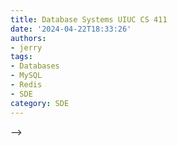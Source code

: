 ```yaml
---
title: Database Systems UIUC CS 411
date: '2024-04-22T18:33:26'
authors:
- jerry
tags:
- Databases
- MySQL
- Redis
- SDE
category: SDE
---
```

<!-- 
### SQL VS NoSQL:

<table>
	<tr >
        <td  colspan="3"></td>
	    <td  colspan="3"><b>SQL</b></td>
	    <td  colspan="3"><b>NoSQL</b></td>
	</tr>
	<tr >
	    <td  colspan="3">数据结构</td>
	    <td  colspan="3">结构化（Structured）</td>
        <td  colspan="3">非结构化</td>
	</tr>
    <tr >
	    <td  colspan="3">数据关联</td>
	    <td  colspan="3">关联的 (Relational)</td>
        <td  colspan="3">无关联的</td>
	</tr>
    <tr >
	    <td  colspan="3">查询方式</td>
	    <td  colspan="3">SQL查询</td>
        <td  colspan="3">非SQL</td>
	</tr>
    <tr >
	    <td  colspan="3">事务特性</td>
	    <td  colspan="3">ACID 原子性 一致性 隔离性 持续性</td>
        <td  colspan="3">BASE 基本可用 软状态 最终一致性</td>
	</tr>
	<tr >
        <td  rowspan="3" colspan="3">语法</td>
	    <td  rowspan="3" colspan="3">select * from t_isolation_level where id = 99;</td>
        <td>Redis</td>
	    <td colspan="2">get user:1</td>
    </tr>
    <tr>
        <td>MongoD</td>
        <td colspan="2">db.users.find({_id: 1})</td>
    </tr>
    <tr>
        <td>elasticsearch</td>
        <td colspan="2">GET http://localhost:9200/users/1</td>
	</tr>
    <tr >
	    <td  colspan="3">存储方式</td>
	    <td  colspan="3">磁盘</td>
        <td  colspan="3">内存</td>
	</tr>
    <tr >
	    <td  colspan="3">扩展性</td>
	    <td  colspan="3">垂直</td>
        <td  colspan="3">水平</td>
	</tr>
</table>


1. 键值类型（Redis）
2. 文档类型（MongoDB）
3. 列类型（HBase）
4. Graph类型（Neo4j）

>Redis诞生于2009年全称是Remote Dictionary Server 远程词典服务器，是一个基于内存的键值型NoSQL数据库。
特征：
键值（key-value）型，value支持多种不同数据结构，功能丰富
单线程，每个命令具备原子性（核心命令，读写多线程）
低延迟，速度快（基于内存，IO多路复用，良好的编码C）。
支持数据持久化（定期存到磁盘，内存断电会消失），安全
支持主从集群（从节点备份），分片集群
支持多语言客户端
作者：Antirez
Redis的官方网站地址：https://redis.io/


### ACID 和 BASE 数据库有什么区别？

ACID 和 BASE 是数据库事务模型，确定数据库组织和操作数据的方式。在数据库上下文中，**事务是数据库视为单个工作单元的任何操作**。事务必须完全完成，数据库才能保持一致。例如，当您将资金从一个银行账户转到另一个银行账户时，这笔钱必须离开您的账户，并且必须添加到第三方账户。如果这两个步骤没有完成，就不能称为事务完成。 

ACID 数据库优先考虑一致性而不是可用性，如果事务中的任何步骤出现错误，整个事务都会失败。相比之下，BASE 数据库优先考虑可用性而不是一致性。用户可以暂时访问不一致的数据，而不是让事务失败。数据一致性可以实现，但不能立即实现。
### 为什么 ACID 和 BASE 很重要？

现代数据库采用分布式数据存储，可在通过网络连接的多个节点上复制数据。它们允许用户在单个事务中执行多种数据操作，例如读取和写入。用户希望在事务结束时确保所有节点的数据一致。但是，在理论计算机科学中，布鲁尔定理（也称为 CAP 定理）指出，任何分布式数据存储只能提供以下三种保证中的两种：

- 一致性：每个读取操作都会收到最近更新的数据或错误。
- 可用性：每个数据库请求都会收到成功的响应，但不保证其中包含最新更新的数据。
- 分区容错性：尽管分布式节点间出现消息丢失或延迟，但系统仍能继续运行。

例如，如果客户在电子商务网站上将商品添加到购物车中，则所有其他客户都应当看到该产品的库存水平下降。如果客户将最后一件商品添加到购物车中，则所有其他用户都应看到该商品缺货。如果事务中的任何操作失败，数据库设计人员必须做出选择。数据库可以执行以下操作之一：

1. 取消事务并返回错误，降低可用性但确保一致性。客户无法将商品添加到购物车，或者其他客户无法加载所有产品的详细信息，直到添加到购物车成功。
2. 继续操作，提供可用性，但有不一致的风险。客户将商品添加到购物车，但其他客户看到的库存水平不正确，至少暂时不正确。

在某些使用案例中，一致性至关重要，ACID 数据库因此备受青睐。但是，在其他使用案例中，一致性并不重要。例如，当您在社交媒体上接受好友请求时，其他用户在您的社交媒体个人资料上看到的好友数量是否有误并不重要。但是，您不希望在对数据进行排序时失去对社交媒体动态的访问权限。在这种情况下，BASE 便至关重要。
### 关键原则：ACID 和 BASE

ACID 和 BASE 是不同数据库属性的首字母缩写，表示数据库在联机事务处理时的行为。 

#### ACID

ACID 代表原子性、一致性、隔离性和耐久性。

#### 原子性 Atomicity

原子性可确保单个数据库事务中的所有步骤都已全部完成或恢复到其初始状态。例如，在预订系统中，预订座位和更新客户详细信息这两项任务都必须在一次事务中完成。如果客户资料不完整，则无法预留座位。如果事务的任何部分失败，便不会对数据进行任何更改。

#### 一致性 Consistency

一致性可确保数据符合预定义的完整性限制和业务规则。即使多个用户同时执行相似操作，所有用户的数据也会保持一致。例如，一致性可确保在将资金从一个账户转账到另一个账户时，事务前后的总余额保持不变。如果账户 A 有 200 美元，账户 B 有 400 美元，则总余额为 600 美元。A 向 B 转账 100 美元后，A 还剩 100 美元，B 有 500 美元。总余额仍为 600 美元。 

#### 隔离性 Isolation

隔离性可确保访问特定记录的新事务要等到前一个事务完成后才能开始操作。它可确保并发事务不会相互干扰，从而造成它们串行执行事务的错觉。再举一个例子，一个多用户库存管理系统。如果一位用户更新了产品的数量，则访问相同产品信息的另一位用户将看到数据的一致隔离视图，而且在提交更新之前，视图不会受到持续更新的影响。

#### 耐久性 Durability

耐久性可确保即使系统出现故障，数据库也能保留所有已提交的记录。它可保证在提交 ACID 事务时，所有更改都是永久性的，不会受到后续系统故障的影响。例如，在通信应用程序中，当用户发送消息并收到成功传送的确认消息时，耐久性属性可确保消息永不丢失。即使应用程序或服务器故障，情况也仍然如此。

#### BASE

BASE 代表基本可用、软状态，以及最终保持一致。首字母缩写强调 BASE 与 ACID 相反，与其代表的化学物质一样。

#### 基本可用 Basically available

基本可用是指用户可随时对数据库进行并发访问。用户无需等待其他用户完成事务即可更新记录。例如，电子商务平台的流量突然激增时，系统可能会优先提供产品列表和接受订单。即使更新库存数量稍有延迟，用户仍能继续进行商品结账。

#### 软状态 Soft state

软状态是指即使没有外部触发器或输入，数据也可以具有随时间变化的瞬态或临时状态的概念。它描述了多个应用程序同时更新记录时的过渡状态。只有在所有事务完成后，才会最终确定记录的值。例如，如果用户编辑社交媒体帖文，则其他用户可能无法立即看到该更改。但是，之后，即使没有用户触发该帖文，但该帖文还是会自行更新（反映之前的更改）。

#### 最终一致性 Eventually consistent

最终一致性意味着所有并发更新都完成后，记录将实现一致性。此时，查询记录的应用程序将看到相同的值。例如，假设有一个分布式文档编辑系统，其中多个用户可以同时编辑一个文档。如果用户 A 和用户 B 同时编辑文档的同一部分，则在更改传播和同步前，他们的本地副本可能会暂时有所不同。但是，随着时间推移，系统会通过传播和合并不同用户所做的更改来确保最终的一致性。
### 主要区别：ACID 与 BASE

在 ACID 和 BASE 数据库事务模型间进行选择时，需要权衡取舍。

#### 扩展 Scale

扩展 ACID 数据库事务模型比较困难，因为它侧重于一致性。任何时候任何记录都只允许进行一次事务，使得横向扩展更加困难。 

或者，您可以横向扩展 BASE 数据库模型，因为它不需要确保严格的一致性。在数据库集群中添加多个节点可以提高 BASE 模型的数据可用性，这是驱动数据库架构的原则。 

#### 灵活性 Flexibility

ACID 数据库在处理数据时不太灵活。它必须确保即时一致性，如果遇到断网或断电，ACID 数据库可能会限制对某些应用程序的访问。同样，如果其他软件模块正在处理特定记录，则应用程序必须等待，直至轮到其更新数据。相反，BASE 数据库则更加灵活。BASE 没有施加严格的限制，而是允许应用程序在记录可用时进行修改。 

#### 性能 Performance

ACID 数据库在处理大量数据或并发处理请求时可能会遇到性能问题。由于数据是按照严格顺序处理的，因此每次事务的开销都会造成延迟，从而影响所有访问记录的应用程序。 

相比之下，访问 BASE 数据库的应用程序则可以随时处理记录。这减少了过多的等待时间并提高了数据库吞吐量。

#### 同步 Synchronization

ACID 数据库需要同步机制来提交来自事务的更改并反映在所有关联记录中。同时，它必须锁定来自其他方的特定记录，直至事务完成或放弃。同时，BASE 数据库运行时不锁定记录，最终在不提供时间保证的条件下同步记录。在使用 BASE 数据库时，开发人员知道在处理某些记录时可能会出现不一致之处，因此在应用程序中采取了必要的预防措施。 
### 使用时机：ACID 与 BASE

尽管存在差异，但 ACID 和 BASE 数据库系统在不同应用程序中都很重要。ACID 是需要数据一致性、可靠性和可预测性的企业应用程序的理想选择。例如，银行使用 ACID 数据库来存储客户事务，因为数据完整性是重中之重。与此同时，要对结构化程度较低、量大的数据进行在线分析处理，BASE 数据库则是更好的选择。例如，电子商务网站使用 BASE 数据库来更新产品价格，这些价格变化非常频繁。在这种情况下，定价准确性不如允许所有客户实时访问产品价格重要。
### 数据库可以同时符合 ACID 和 BASE 吗？

根据 CAP 定理，数据库可以满足一致性、可用性和分区容错性这三种保证中的两个。ACID 和 BASE 数据库模型都可以提供分区容错性，这意味着它们不可能既高度一致又始终可用。因此，数据库要么倾向于 ACID 要么倾向于 BASE，无法兼而有之。例如，SQL 数据库是基于 ACID 模型构建的，而 NoSQL 数据库则使用 BASE 架构。然而，一些 NoSQL 数据库虽然可能会表现出某些 ACID 特征，但却不能作为兼容 ACID 的数据库运行。 
### 差异摘要：ACID 与 BASE 的比较

 	
|| ACID | BASE |
|-----------| --------- | ----------- |
| 规模|垂直扩展|水平扩展|
|灵活性|不够灵活。处理时阻止来自其他应用程序的特定记录| 更灵活。允许多个应用程序同时更新同一条记录|
|性能|处理大量数据时，性能会降低。|能够处理具有高吞吐量的大型非结构化数据。|
| 同步|可以。同步时会增加延迟。 |数据库级别无同步。 |


# Reference:
[黑马程序员Redis入门到实战教程，深度透析redis底层原理+redis分布式锁+企业解决方案+黑马点评实战项目](https://www.bilibili.com/video/BV1cr4y1671t/?spm_id_from=333.337.search-card.all.click&vd_source=45123d730a843dbbdd5bee7558ca14e9)
[ACID 和 BASE 数据库有什么区别？](https://aws.amazon.com/cn/compare/the-difference-between-acid-and-base-database/) --> -->

